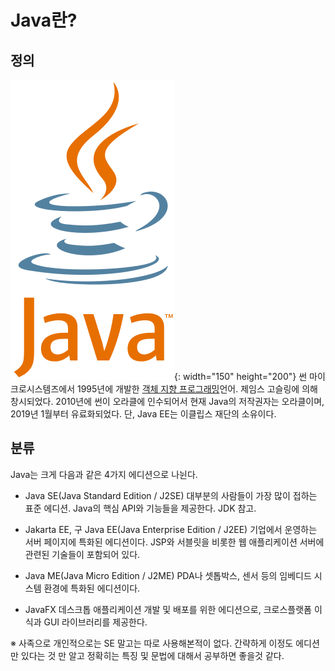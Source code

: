 <!-- TITLE: Java -->
<!-- SUBTITLE: 프로그래밍 언어 중 하나인 Java 내용 정리 -->

# Java란?
## 정의
![Javalogo](/uploads/javalogo.png "Javalogo"){: width="150" height="200"}
썬 마이크로시스템즈에서 1995년에 개발한 [객체 지향 프로그래밍](/프로그래밍-언어/객체지향언어)언어. 제임스 고슬링에 의해 창시되었다.
2010년에 썬이 오라클에 인수되어서 현재 Java의 저작권자는 오라클이며, 2019년 1월부터 유료화되었다. 단, Java EE는 이클립스 재단의 소유이다.

## 분류

Java는 크게 다음과 같은 4가지 에디션으로 나뉜다.

- Java SE(Java Standard Edition / J2SE)
  대부분의 사람들이 가장 많이 접하는 표준 에디션. Java의 핵심 API와 기능들을 제공한다. JDK 참고.
	
- Jakarta EE, 구 Java EE(Java Enterprise Edition / J2EE)
  기업에서 운영하는 서버 페이지에 특화된 에디션이다. JSP와 서블릿을 비롯한 웹 애플리케이션 서버에 관련된 기술들이 포함되어 있다.
	
- Java ME(Java Micro Edition / J2ME)
  PDA나 셋톱박스, 센서 등의 임베디드 시스템 환경에 특화된 에디션이다.
	
- JavaFX
  데스크톱 애플리케이션 개발 및 배포를 위한 에디션으로, 크로스플랫폼 이식과 GUI 라이브러리를 제공한다.

※ 사족으로 개인적으로는 SE 말고는 따로 사용해본적이 없다. 간략하게 이정도 에디션만 있다는 것 만 알고 정확히는 특징 및 문법에 대해서 공부하면 좋을것 같다.

